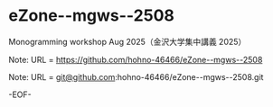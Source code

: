 # eZone--mgws--2508

Monogramming workshop Aug 2025（金沢大学集中講義 2025）


Note: URL = https://github.com/hohno-46466/eZone--mgws--2508

Note: URL = git@github.com:hohno-46466/eZone--mgws--2508.git

-EOF-
